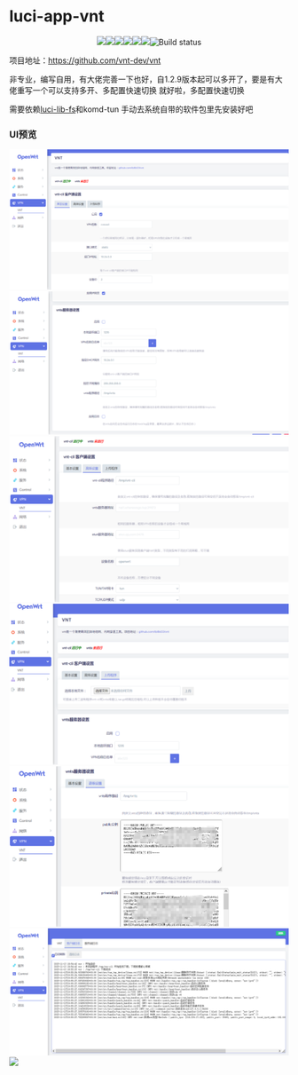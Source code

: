 # luci-app-vnt
<p align="center">
<a href="https://github.com/lmq8267/luci-app-vnt/releases"><img src="https://img.shields.io/github/downloads/lmq8267/luci-app-vnt/total"/></a
<a href="https://github.com/lmq8267/luci-app-vnt/graphs/contributors"><img src="https://img.shields.io/github/contributors-anon/lmq8267/luci-app-vnt"/></a
<a href="https://github.com/lmq8267/luci-app-vnt/releases/"><img src="https://img.shields.io/github/release/lmq8267/luci-app-vnt"/></a
<a href="https://github.com/lmq8267/luci-app-vnt/issues"><img src="https://img.shields.io/github/issues-raw/lmq8267/luci-app-vnt"/></a
<a href="https://github.com/lmq8267/luci-app-vnt/discussions"><img src="https://img.shields.io/github/discussions/lmq8267/luci-app-vnt"/></a
<a href="GitHub repo size"><img src="https://img.shields.io/github/repo-size/lmq8267/luci-app-vnt?color=red&style=flat-square"/></a
<a href="https://github.com/lmq8267/luci-app-vnt/actions?query=workflow%3ABuild"><img src="https://img.shields.io/github/actions/workflow/status/lmq8267/luci-app-vnt/build.yml?branch=main" alt="Build status"/></a
</p>

项目地址：https://github.com/vnt-dev/vnt

非专业，编写自用，有大佬完善一下也好，自1.2.9版本起可以多开了，要是有大佬重写一个可以支持多开、多配置快速切换 就好啦，多配置快速切换

需要依赖[luci-lib-fs](https://github.com/lmq8267/luci-app-vnt/releases/download/1.0.0/luci-lib-fs_1.0-1_all.ipk)和komd-tun 手动去系统自带的软件包里先安装好吧 

### UI预览 ###
![](./Image/主界面23-11-07.png)
![](./Image/服务端23-11-07.png)
![](./Image/高级设置23-11-07.png)
![](./Image/上传程序23-11-07.png)
![](./Image/服务端私钥.png)
![](./Image/客户端日志.png)
![](./Image/服务客户端日志.png)
